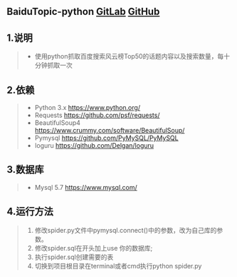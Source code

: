 ## BaiduTopic-python [GitLab](https://github.com/JPAdCoder/BaiduTopic-python) [GitHub](http://adcoder.club:10080/AdCoder/baidutopic-python)

## 1.说明  
>* 使用python抓取百度搜索风云榜Top50的话题内容以及搜索数量，每十分钟抓取一次

## 2.依赖  
>* Python 3.x <https://www.python.org/>  
> * Requests <https://github.com/psf/requests/>  
> * BeautifulSoup4 <https://www.crummy.com/software/BeautifulSoup/>  
> * Pymysql <https://github.com/PyMySQL/PyMySQL>  
> * loguru <https://github.com/Delgan/loguru>  
   
## 3.数据库  
>  * Mysql 5.7 <https://www.mysql.com/>  
  
## 4.运行方法  
> 1. 修改spider.py文件中pymysql.connect()中的参数，改为自己库的参数。  
> 2. 修改spider.sql在开头加上use 你的数据库;  
> 3. 执行spider.sql创建需要的表  
> 4. 切换到项目根目录在terminal或者cmd执行python spider.py
